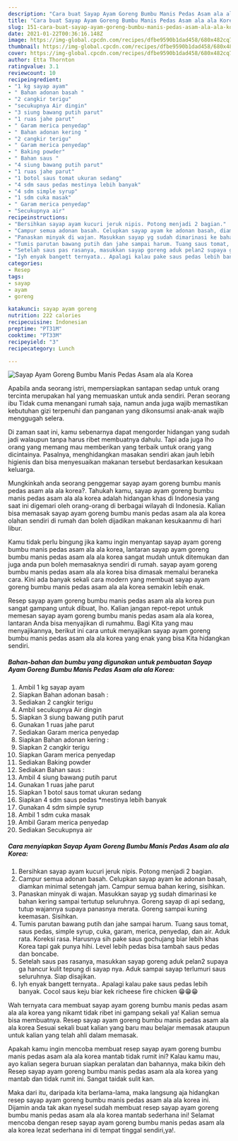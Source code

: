 ```yaml
---
description: "Cara buat Sayap Ayam Goreng Bumbu Manis Pedas Asam ala ala Korea yang nikmat dan Mudah Dibuat"
title: "Cara buat Sayap Ayam Goreng Bumbu Manis Pedas Asam ala ala Korea yang nikmat dan Mudah Dibuat"
slug: 151-cara-buat-sayap-ayam-goreng-bumbu-manis-pedas-asam-ala-ala-korea-yang-nikmat-dan-mudah-dibuat
date: 2021-01-22T00:36:16.148Z
image: https://img-global.cpcdn.com/recipes/dfbe9590b1dad458/680x482cq70/sayap-ayam-goreng-bumbu-manis-pedas-asam-ala-ala-korea-foto-resep-utama.jpg
thumbnail: https://img-global.cpcdn.com/recipes/dfbe9590b1dad458/680x482cq70/sayap-ayam-goreng-bumbu-manis-pedas-asam-ala-ala-korea-foto-resep-utama.jpg
cover: https://img-global.cpcdn.com/recipes/dfbe9590b1dad458/680x482cq70/sayap-ayam-goreng-bumbu-manis-pedas-asam-ala-ala-korea-foto-resep-utama.jpg
author: Etta Thornton
ratingvalue: 3.1
reviewcount: 10
recipeingredient:
- "1 kg sayap ayam"
- " Bahan adonan basah "
- "2 cangkir terigu"
- "secukupnya Air dingin"
- "3 siung bawang putih parut"
- "1 ruas jahe parut"
- " Garam merica penyedap"
- " Bahan adonan kering "
- "2 cangkir terigu"
- " Garam merica penyedap"
- " Baking powder"
- " Bahan saus "
- "4 siung bawang putih parut"
- "1 ruas jahe parut"
- "1 botol saus tomat ukuran sedang"
- "4 sdm saus pedas mestinya lebih banyak"
- "4 sdm simple syrup"
- "1 sdm cuka masak"
- " Garam merica penyedap"
- "Secukupnya air"
recipeinstructions:
- "Bersihkan sayap ayam kucuri jeruk nipis. Potong menjadi 2 bagian."
- "Campur semua adonan basah. Celupkan sayap ayam ke adonan basah, diamkan minimal setengah jam. Campur semua bahan kering, sisihkan."
- "Panaskan minyak di wajan. Masukkan sayap yg sudah dimarinasi ke bahan kering sampai tertutup seluruhnya. Goreng sayap di api sedang, tutup wajannya supaya panasnya merata. Goreng sampai kuning keemasan. Sisihkan."
- "Tumis parutan bawang putih dan jahe sampai harum. Tuang saus tomat, saus pedas, simple syrup, cuka, garam, merica, penyedap, dan air. Aduk rata. Koreksi rasa. Harusnya sih pake saus gochujang biar lebih khas Korea tapi gak punya hihi. Level lebih pedas bisa tambah saus pedas dan boncabe."
- "Setelah saus pas rasanya, masukkan sayap goreng aduk pelan2 supaya ga hancur kulit tepung di sayap nya. Aduk sampai sayap terlumuri saus seluruhnya. Siap disajikan."
- "Iyh enyak bangett ternyata.. Apalagi kalau pake saus pedas lebih banyak. Cocol saus keju biar kek richeese fire chicken 😁😁😁"
categories:
- Resep
tags:
- sayap
- ayam
- goreng

katakunci: sayap ayam goreng 
nutrition: 222 calories
recipecuisine: Indonesian
preptime: "PT31M"
cooktime: "PT33M"
recipeyield: "3"
recipecategory: Lunch

---
```



![Sayap Ayam Goreng Bumbu Manis Pedas Asam ala ala Korea](https://img-global.cpcdn.com/recipes/dfbe9590b1dad458/680x482cq70/sayap-ayam-goreng-bumbu-manis-pedas-asam-ala-ala-korea-foto-resep-utama.jpg)

Apabila anda seorang istri, mempersiapkan santapan sedap untuk orang tercinta merupakan hal yang memuaskan untuk anda sendiri. Peran seorang ibu Tidak cuma menangani rumah saja, namun anda juga wajib memastikan kebutuhan gizi terpenuhi dan panganan yang dikonsumsi anak-anak wajib menggugah selera.

Di zaman  saat ini, kamu sebenarnya dapat mengorder hidangan yang sudah jadi walaupun tanpa harus ribet membuatnya dahulu. Tapi ada juga lho orang yang memang mau memberikan yang terbaik untuk orang yang dicintainya. Pasalnya, menghidangkan masakan sendiri akan jauh lebih higienis dan bisa menyesuaikan makanan tersebut berdasarkan kesukaan keluarga. 



Mungkinkah anda seorang penggemar sayap ayam goreng bumbu manis pedas asam ala ala korea?. Tahukah kamu, sayap ayam goreng bumbu manis pedas asam ala ala korea adalah hidangan khas di Indonesia yang saat ini digemari oleh orang-orang di berbagai wilayah di Indonesia. Kalian bisa memasak sayap ayam goreng bumbu manis pedas asam ala ala korea olahan sendiri di rumah dan boleh dijadikan makanan kesukaanmu di hari libur.

Kamu tidak perlu bingung jika kamu ingin menyantap sayap ayam goreng bumbu manis pedas asam ala ala korea, lantaran sayap ayam goreng bumbu manis pedas asam ala ala korea sangat mudah untuk ditemukan dan juga anda pun boleh memasaknya sendiri di rumah. sayap ayam goreng bumbu manis pedas asam ala ala korea bisa dimasak memalui beraneka cara. Kini ada banyak sekali cara modern yang membuat sayap ayam goreng bumbu manis pedas asam ala ala korea semakin lebih enak.

Resep sayap ayam goreng bumbu manis pedas asam ala ala korea pun sangat gampang untuk dibuat, lho. Kalian jangan repot-repot untuk memesan sayap ayam goreng bumbu manis pedas asam ala ala korea, lantaran Anda bisa menyajikan di rumahmu. Bagi Kita yang mau menyajikannya, berikut ini cara untuk menyajikan sayap ayam goreng bumbu manis pedas asam ala ala korea yang enak yang bisa Kita hidangkan sendiri.

<!--inarticleads1-->

##### Bahan-bahan dan bumbu yang digunakan untuk pembuatan Sayap Ayam Goreng Bumbu Manis Pedas Asam ala ala Korea:

1. Ambil 1 kg sayap ayam
1. Siapkan  Bahan adonan basah :
1. Sediakan 2 cangkir terigu
1. Ambil secukupnya Air dingin
1. Siapkan 3 siung bawang putih parut
1. Gunakan 1 ruas jahe parut
1. Sediakan  Garam merica penyedap
1. Siapkan  Bahan adonan kering :
1. Siapkan 2 cangkir terigu
1. Siapkan  Garam merica penyedap
1. Sediakan  Baking powder
1. Sediakan  Bahan saus :
1. Ambil 4 siung bawang putih parut
1. Gunakan 1 ruas jahe parut
1. Siapkan 1 botol saus tomat ukuran sedang
1. Siapkan 4 sdm saus pedas *mestinya lebih banyak
1. Gunakan 4 sdm simple syrup
1. Ambil 1 sdm cuka masak
1. Ambil  Garam merica penyedap
1. Sediakan Secukupnya air




<!--inarticleads2-->

##### Cara menyiapkan Sayap Ayam Goreng Bumbu Manis Pedas Asam ala ala Korea:

1. Bersihkan sayap ayam kucuri jeruk nipis. Potong menjadi 2 bagian.
1. Campur semua adonan basah. Celupkan sayap ayam ke adonan basah, diamkan minimal setengah jam. Campur semua bahan kering, sisihkan.
1. Panaskan minyak di wajan. Masukkan sayap yg sudah dimarinasi ke bahan kering sampai tertutup seluruhnya. Goreng sayap di api sedang, tutup wajannya supaya panasnya merata. Goreng sampai kuning keemasan. Sisihkan.
1. Tumis parutan bawang putih dan jahe sampai harum. Tuang saus tomat, saus pedas, simple syrup, cuka, garam, merica, penyedap, dan air. Aduk rata. Koreksi rasa. Harusnya sih pake saus gochujang biar lebih khas Korea tapi gak punya hihi. Level lebih pedas bisa tambah saus pedas dan boncabe.
1. Setelah saus pas rasanya, masukkan sayap goreng aduk pelan2 supaya ga hancur kulit tepung di sayap nya. Aduk sampai sayap terlumuri saus seluruhnya. Siap disajikan.
1. Iyh enyak bangett ternyata.. Apalagi kalau pake saus pedas lebih banyak. Cocol saus keju biar kek richeese fire chicken 😁😁😁




Wah ternyata cara membuat sayap ayam goreng bumbu manis pedas asam ala ala korea yang nikamt tidak ribet ini gampang sekali ya! Kalian semua bisa membuatnya. Resep sayap ayam goreng bumbu manis pedas asam ala ala korea Sesuai sekali buat kalian yang baru mau belajar memasak ataupun untuk kalian yang telah ahli dalam memasak.

Apakah kamu ingin mencoba membuat resep sayap ayam goreng bumbu manis pedas asam ala ala korea mantab tidak rumit ini? Kalau kamu mau, ayo kalian segera buruan siapkan peralatan dan bahannya, maka bikin deh Resep sayap ayam goreng bumbu manis pedas asam ala ala korea yang mantab dan tidak rumit ini. Sangat taidak sulit kan. 

Maka dari itu, daripada kita berlama-lama, maka langsung aja hidangkan resep sayap ayam goreng bumbu manis pedas asam ala ala korea ini. Dijamin anda tak akan nyesel sudah membuat resep sayap ayam goreng bumbu manis pedas asam ala ala korea mantab sederhana ini! Selamat mencoba dengan resep sayap ayam goreng bumbu manis pedas asam ala ala korea lezat sederhana ini di tempat tinggal sendiri,ya!.

